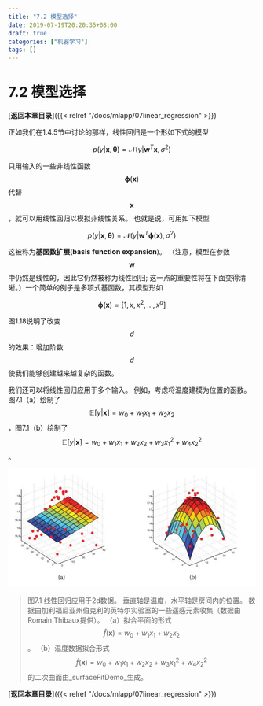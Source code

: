 ```yaml
---
title: "7.2 模型选择"
date: 2019-07-19T20:20:35+08:00
draft: true
categories: ["机器学习"]
tags: []
---
```


# 7.2 模型选择

[**返回本章目录**]({{< relref "/docs/mlapp/07linear_regression" >}})

正如我们在1.4.5节中讨论的那样，线性回归是一个形如下式的模型

$$
p(y|\boldsymbol{x},\boldsymbol{\theta})=\mathcal{N}(y | \boldsymbol{w}^T\boldsymbol{x},\sigma^2)    \tag{7.1}
$$

只用输入的一些非线性函数$$\boldsymbol{\phi}(\boldsymbol{x})$$代替$$\boldsymbol{x}$$，就可以用线性回归以模拟非线性关系。 也就是说，可用如下模型

$$
p(y|\boldsymbol{x},\boldsymbol{\theta})=\mathcal{N}(y | \boldsymbol{w}^T\boldsymbol{\phi}(\boldsymbol{x}),\sigma^2)    \tag{7.2}
$$

这被称为**基函数扩展**\(**basis function expansion**\)。 （注意，模型在参数$$\boldsymbol{w}$$中仍然是线性的，因此它仍然被称为线性回归; 这一点的重要性将在下面变得清晰。）一个简单的例子是多项式基函数，其模型形如

$$
\boldsymbol{\phi}(\boldsymbol{x}) = [1,x,x^2,\dots,x^d]\tag{7.3}
$$

图1.18说明了改变$$d$$的效果：增加阶数$$d$$使我们能够创建越来越复杂的函数。

我们还可以将线性回归应用于多个输入。 例如，考虑将温度建模为位置的函数。 图7.1（a）绘制了$$\mathbb{E} [y | \boldsymbol{x}] = w_0 + w_1 x_1 + w_2 x_2$$，图7.1（b）绘制了$$\mathbb{E} [y | \boldsymbol{x}] = w_0 + w_1 x_1 + w_2 x_2+w_3 x_1^2+w_4 x_2^2$$ 。

![](../images/0093.jpg)

> 图7.1 线性回归应用于2d数据。 垂直轴是温度，水平轴是房间内的位置。 数据由加利福尼亚州伯克利的英特尔实验室的一些遥感元素收集（数据由Romain Thibaux提供）。 （a）拟合平面的形式$$\hat{f}(\boldsymbol{x})= w_0 + w_1 x_1 + w_2 x_2$$ 。 （b）温度数据拟合形式$$\hat{f}(\boldsymbol{x})= w_0 + w_1 x_1 + w_2 x_2+w_3 x_1^2+w_4 x_2^2$$的二次曲面由_surfaceFitDemo_生成。

[**返回本章目录**]({{< relref "/docs/mlapp/07linear_regression" >}})


